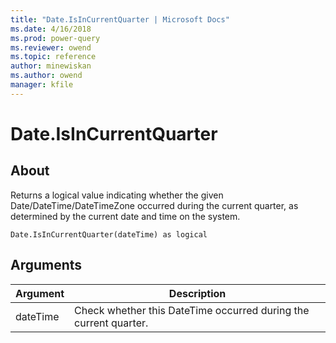 ```yaml
---
title: "Date.IsInCurrentQuarter | Microsoft Docs"
ms.date: 4/16/2018
ms.prod: power-query
ms.reviewer: owend
ms.topic: reference
author: minewiskan
ms.author: owend
manager: kfile
---
```

# Date.IsInCurrentQuarter

  
## About  
Returns a logical value indicating whether the given Date/DateTime/DateTimeZone occurred during the current quarter, as determined by the current date and time on the system.  
  
```  
Date.IsInCurrentQuarter(dateTime) as logical  
```  
  
## Arguments  
  
|Argument|Description|  
|------------|---------------|  
|dateTime|Check whether this DateTime occurred during the current quarter.|  
  
